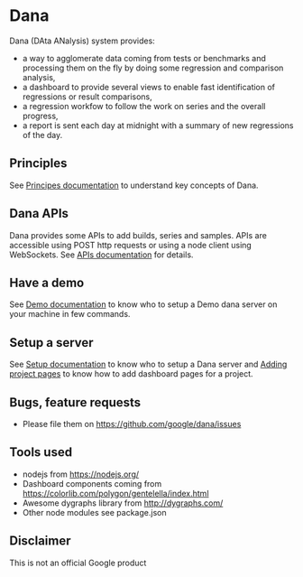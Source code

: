 # Dana

Dana (DAta ANalysis) system provides:
- a way to agglomerate data coming from tests or benchmarks and processing them on the fly by doing some regression and comparison analysis,
- a dashboard to provide several views to enable fast identification of regressions or result comparisons,
- a regression workfow to follow the work on series and the overall progress,
- a report is sent each day at midnight with a summary of new regressions of the day.

## Principles

See [Principes documentation](docs/Principles.md) to understand key concepts of Dana.

## Dana APIs

Dana provides some APIs to add builds, series and samples. APIs are accessible using POST http requests or using a node client using WebSockets.
See [APIs documentation](docs/Apis.md) for details.

## Have a demo

See [Demo documentation](docs/Demo.md) to know who to setup a Demo dana server on your machine in few commands.

## Setup a server

See [Setup documentation](docs/Setup.md) to know who to setup a Dana server and [Adding project pages](docs/Project.md) to know how to add dashboard pages for a project.

## Bugs, feature requests

- Please file them on https://github.com/google/dana/issues

## Tools used
- nodejs from https://nodejs.org/
- Dashboard components coming from https://colorlib.com/polygon/gentelella/index.html
- Awesome dygraphs library from http://dygraphs.com/
- Other node modules see package.json

## Disclaimer

This is not an official Google product
